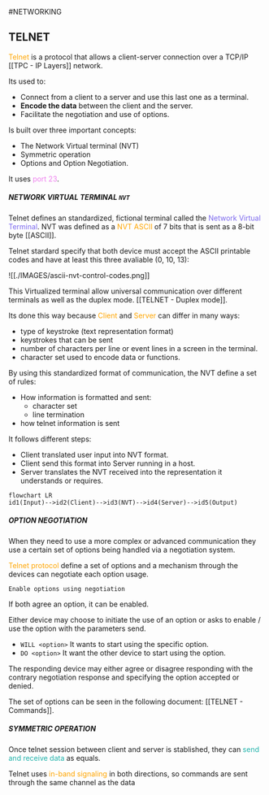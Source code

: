 #NETWORKING 

## TELNET

<span style="color:orange;">Telnet</span> is a protocol that allows a client-server connection over a TCP/IP [[TPC - IP Layers]] network. 

Its used to: 

* Connect from a client to a server and use this last one as a terminal. 
* **Encode the data** between the client and the server. 
* Facilitate the negotiation and use of options. 

Is built over three important concepts: 

* The Network Virtual terminal (NVT)
* Symmetric operation
* Options and Option Negotiation. 

It uses <span style="color:violet;">port 23</span>. 

##### NETWORK VIRTUAL TERMINAL `NVT`

Telnet defines an standardized, fictional terminal called the <span style="color:MediumSlateBlue;">Network Virtual Terminal</span>. NVT was defined as a <span style="color:orange;">NVT ASCII</span> of 7 bits that is sent as a 8-bit byte [[ASCII]].  

Telnet stardard specify that both device must accept the ASCII printable codes and have at least this three avaliable (0, 10, 13): 

![[./IMAGES/ascii-nvt-control-codes.png]]

This Virtualized terminal allow universal communication over different terminals as well as the duplex mode. [[TELNET - Duplex mode]]. 

Its done this way because <span style="color:orange;">Client</span> and <span style="color:orange;">Server</span> can differ in many ways: 

* type of keystroke (text representation format)
* keystrokes that can be sent
* number of characters per line or event lines in a screen in the terminal. 
* character set used to encode data or functions. 

By using this standardized format of communication, the NVT define a set of rules: 

* How information is formatted and sent: 
	* character set 
	* line termination
* how telnet information is sent

It follows different steps: 

* Client translated user input into NVT format. 
* Client send this format into Server running in a host. 
* Server translates the NVT received into the representation it understands or requires. 

```mermaid
flowchart LR
id1(Input)-->id2(Client)-->id3(NVT)-->id4(Server)-->id5(Output)
```

##### OPTION NEGOTIATION

When they need to use a more complex or advanced communication they use a certain set of options being handled via a negotiation system. 

<span style="color:orange;">Telnet protocol</span> define a set of options and a mechanism through the devices can negotiate each option usage. 

`Enable options using negotiation`

If both agree an option, it can be enabled. 

Either device may choose to initiate the use of an option or asks to enable / use the option with the parameters send. 

* `WILL <option>` It wants to start using the specific option. 
* `DO <option>` It want the other device to start using the option. 

The responding device may either agree or disagree responding with the contrary negotiation response and specifying the option accepted or denied. 

The set of options can be seen in the following document: [[TELNET - Commands]]. 


##### SYMMETRIC OPERATION

Once telnet session between client and server is stablished, they can <span style="color:LightSeaGreen;">send and receive data</span> as equals. 

Telnet uses <span style="color:orange;">in-band signaling</span> in both directions, so commands are sent through the same channel as the data 

